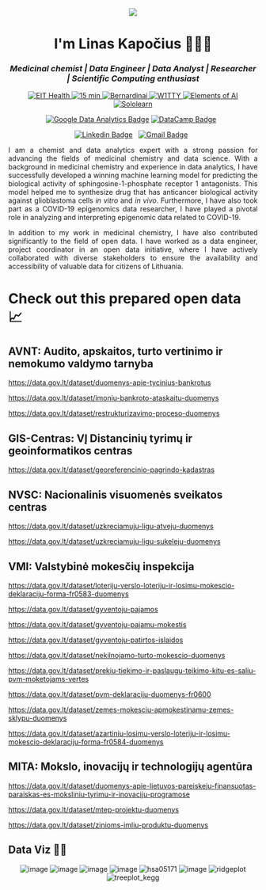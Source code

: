 <div align="center">

<img src="https://media.giphy.com/media/Nx0rz3jtxtEre/giphy.gif">
	
</div>	

<h1 align="center">I'm Linas Kapočius 👨‍💻🔬</h1> </h1>

<h3 align="center"><i>Medicinal chemist | Data Engineer | Data Analyst | Researcher | Scientific Computing enthusiast</i></h3>

<div align="center">
	
<a href="https://www.helloaiprofessional.com/testimonials#yui_3_17_2_1_1684505931000_225" target="_blank">
	<picture>
		<source media="(prefers-color-scheme: light)" srcset="https://github.com/DataAIchemist/DataAIchemist/assets/68922285/e4d14842-4fe4-4590-b7a5-6af3c8d27923">
		<img alt="EIT Health">
	</picture>
</a>

<a href="https://www.15min.lt/verslas/naujiena/mokslas-it/jungtinis-ktu-ir-nord-security-konkursas-paskata-isnaudoti-patentavimo-galimybes-1290-1549328" target="_blank">
	<picture>
		<source media="(prefers-color-scheme: light)" srcset="https://github.com/DataAIchemist/DataAIchemist/assets/68922285/7235b506-6df7-4302-969a-f001e80ac321">
		<img alt="15 min">
	</picture>
</a>

<a href="https://www.bernardinai.lt/tarp-geriausiu-magistro-darbu-konkurso-nugaletoju-ir-ukrainos-piliete/" target="_blank">
	<picture>
		<source media="(prefers-color-scheme: light)" srcset="https://github.com/DataAIchemist/DataAIchemist/assets/68922285/9167b7c6-913d-44b6-903a-597c863f6535">
		<img alt="Bernardinai">
	</picture>
</a>

<a href="https://twitter.com/W1TTYApp/status/1466419934288830475/photo/1" target="_blank">
	<picture>
		<source media="(prefers-color-scheme: light)" srcset="https://github.com/DataAIchemist/DataAIchemist/assets/68922285/1892012f-bf3c-42b9-9f75-642056377a5e">
		<img alt="W1TTY">
	</picture>
</a>

<a href="https://certificates.mooc.fi/validate/ho9n7xw0k2f" target="_blank">
	<picture>
		<source media="(prefers-color-scheme: light)" srcset="https://github.com/DataAIchemist/DataAIchemist/assets/68922285/03376d2d-b123-4737-adfc-e0082b178649">
		<img alt="Elements of AI">
	</picture>
</a>

<a href="https://www.sololearn.com/certificates/CT-LM4MOR2U" target="_blank">
	<picture>
		<source media="(prefers-color-scheme: light)" srcset="https://github.com/DataAIchemist/DataAIchemist/assets/68922285/03376d2d-b123-4737-adfc-e0082b178649">
		<img alt="Sololearn">
	</picture>
</a>
	
</div>

<div align="center">

[![Google Data Analytics Badge](https://img.shields.io/badge/data%20analytics%20-4285F4?style=for-the-badge&logo=google&logoColor=white)](https://www.coursera.org/account/accomplishments/specialization/certificate/QQ5LXEENN6DY)
[![DataCamp Badge](https://img.shields.io/badge/Datacamp-05192D?style=for-the-badge&logo=datacamp&logoColor=65FF8F)](https://www.datacamp.com/statement-of-accomplishment/track/9d6048aa5b1753e26d9c17a9785854128e0a311b)&nbsp;&nbsp;
</div>

<div align="center">

[![Linkedin Badge](https://img.shields.io/badge/LinkedIn-0077B5?style=flat&logo=linkedin&logoColor=white)](https://www.linkedin.com/in/linas-kapocius/)&nbsp;&nbsp;
[![Gmail Badge](https://img.shields.io/badge/Gmail-D14836?style=flat&logo=gmail&logoColor=white&link=mailto:linas.kapocius@gmail.com)](mailto:linas.kapocius@gmail.com)&nbsp;&nbsp;

</div>
<div align="justify">

I am a chemist and data analytics expert with a strong passion for advancing the fields of medicinal chemistry and data science. With a background in medicinal chemistry and experience in data analytics, I have successfully developed a winning machine learning model for predicting the biological activity of sphingosine-1-phosphate receptor 1 antagonists. This model helped me to synthesize drug that has anticancer biological activity against glioblastoma cells <em>in vitro</em> and <em>in vivo</em>. Furthermore, I have also took part as a COVID-19 epigenomics data researcher, I have played a pivotal role in analyzing and interpreting epigenomic data related to COVID-19.

In addition to my work in medicinal chemistry, I have also contributed significantly to the field of open data. I have worked as a data engineer, project coordinator in an open data initiative, where I have actively collaborated with diverse stakeholders to ensure the availability and accessibility of valuable data for citizens of Lithuania.

</div>

# Check out this prepared open data 📈

## AVNT: Audito, apskaitos, turto vertinimo ir nemokumo valdymo tarnyba
https://data.gov.lt/dataset/duomenys-apie-tycinius-bankrotus

https://data.gov.lt/dataset/imoniu-bankroto-ataskaitu-duomenys

https://data.gov.lt/dataset/restrukturizavimo-proceso-duomenys

## GIS-Centras: VĮ Distancinių tyrimų ir geoinformatikos centras
https://data.gov.lt/dataset/georeferencinio-pagrindo-kadastras

## NVSC: Nacionalinis visuomenės sveikatos centras
https://data.gov.lt/dataset/uzkreciamuju-ligu-atveju-duomenys

https://data.gov.lt/dataset/uzkreciamuju-ligu-sukeleju-duomenys

## VMI: Valstybinė mokesčių inspekcija
https://data.gov.lt/dataset/loteriju-verslo-loteriju-ir-losimu-mokescio-deklaraciju-forma-fr0583-duomenys

https://data.gov.lt/dataset/gyventoju-pajamos

https://data.gov.lt/dataset/gyventoju-pajamu-mokestis

https://data.gov.lt/dataset/gyventoju-patirtos-islaidos

https://data.gov.lt/dataset/nekilnojamo-turto-mokescio-duomenys

https://data.gov.lt/dataset/prekiu-tiekimo-ir-paslaugu-teikimo-kitu-es-saliu-pvm-moketojams-vertes

https://data.gov.lt/dataset/pvm-deklaraciju-duomenys-fr0600

https://data.gov.lt/dataset/zemes-mokesciu-apmokestinamu-zemes-sklypu-duomenys

https://data.gov.lt/dataset/azartiniu-losimu-verslo-loteriju-ir-losimu-mokescio-deklaraciju-forma-fr0584-duomenys


## MITA: Mokslo, inovacijų ir technologijų agentūra
https://data.gov.lt/dataset/duomenys-apie-lietuvos-pareiskeju-finansuotas-paraiskas-es-moksliniu-tyrimu-ir-inovaciju-programose

https://data.gov.lt/dataset/mtep-projektu-duomenys

https://data.gov.lt/dataset/zinioms-imliu-produktu-duomenys


## Data Viz 🧙‍♂️
<div align="center">
	
![image](https://github.com/DataAIchemist/DataAIchemist/assets/68922285/ad7dfbf3-7787-4303-8ba9-3ea4158fcbcc)
![image](https://github.com/DataAIchemist/DataAIchemist/assets/68922285/2b536db7-91df-4001-ba5c-6f8d938316f7)
![image](https://github.com/DataAIchemist/DataAIchemist/assets/68922285/99a31fea-0a7b-4e4e-b674-6ec65c030eba)
![image](https://github.com/DataAIchemist/DataAIchemist/assets/68922285/30259ec7-9dc2-4a89-93c2-7bb81266b230)
![hsa05171](https://github.com/DataAIchemist/DataAIchemist/assets/68922285/57129703-0ad8-44a1-bfa7-294725a994d8)
![image](https://github.com/DataAIchemist/DataAIchemist/assets/68922285/3e478ff9-8ee6-4b39-a66a-a6982f059079)
![ridgeplot](https://github.com/DataAIchemist/DataAIchemist/assets/68922285/90f8515e-6e80-4659-9a8b-ef3c702ecfcf)
![treeplot_kegg](https://github.com/DataAIchemist/DataAIchemist/assets/68922285/0bdc4482-49ad-4c35-9196-08199a87e7b0)
	
</div>
